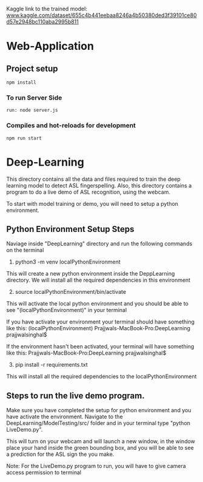 Kaggle link to the trained model: www.kaggle.com/dataset/655c4b441eebaa8246a4b50380ded3f39101ce80d57e2948bc110aba2995b811


# Web-Application

## Project setup

```
npm install
```

### To run Server Side

```
run: node server.js

```

### Compiles and hot-reloads for development

```
npm run start
```


# Deep-Learning

This directory contains all the data and files required to train the deep learning model to detect ASL fingerspelling.
Also, this directory contains a program to do a live demo of ASL recognition, using the webcam.

To start with model training or demo, you will need to setup a python environment.

## Python Environment Setup Steps

Naviage inside "DeepLearning" directory and run the following commands on the terminal

1. python3 -m venv localPythonEnvironment

This will create a new python environment inside the DeppLearning directory.
We will install all the required dependencies in this environment

2. source localPythonEnvironment/bin/activate

This will activate the local python environment and you should be able to see "(localPythonEnvironment)" in your terminal

If you have activate your environment your terminal should have something like this:
(localPythonEnvironment) Prajjwals-MacBook-Pro:DeepLearning prajjwalsinghal$ 

If the environment hasn't been activated, your terminal will have something like this:
Prajjwals-MacBook-Pro:DeepLearning prajjwalsinghal$ 

3. pip install -r requirements.txt

This will install all the required dependencies to the localPythonEnvironment


## Steps to run the live demo program.

Make sure you have completed the setup for python environment and you have activate the environment.
Navigate to the DeepLearning/ModelTesting/src/ folder and in your terminal type "python LiveDemo.py".

This will turn on your webcam and will launch a new window, in the window place your hand inside the green bounding box, and you will be able to see a prediction for the ASL sign the you make.

Note: For the LiveDemo.py program to run, you will have to give camera access permission to terminal
